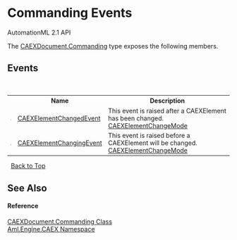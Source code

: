 # Commanding Events
AutomationML 2.1 API 

The <a href="T_Aml_Engine_CAEX_CAEXDocument_Commanding">CAEXDocument.Commanding</a> type exposes the following members.


## Events
&nbsp;<table><tr><th></th><th>Name</th><th>Description</th></tr><tr><td>![Public event](media/pubevent.gif "Public event")</td><td><a href="E_Aml_Engine_CAEX_CAEXDocument_Commanding_CAEXElementChangedEvent">CAEXElementChangedEvent</a></td><td>
This event is raised after a CAEXElement has been changed. <a href="T_Aml_Engine_CAEX_Commands_CAEXElementChangeMode">CAEXElementChangeMode</a></td></tr><tr><td>![Public event](media/pubevent.gif "Public event")</td><td><a href="E_Aml_Engine_CAEX_CAEXDocument_Commanding_CAEXElementChangingEvent">CAEXElementChangingEvent</a></td><td>
This event is raised before a CAEXElement will be changed. <a href="T_Aml_Engine_CAEX_Commands_CAEXElementChangeMode">CAEXElementChangeMode</a></td></tr></table>&nbsp;
<a href="#commanding-events">Back to Top</a>

## See Also


#### Reference
<a href="T_Aml_Engine_CAEX_CAEXDocument_Commanding">CAEXDocument.Commanding Class</a><br /><a href="N_Aml_Engine_CAEX">Aml.Engine.CAEX Namespace</a><br />